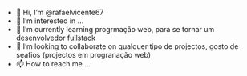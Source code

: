 - 👋 Hi, I’m @rafaelvicente67
- 👀 I’m interested in ...
- 🌱 I’m currently learning progrmação web, para se tornar um desenvolvedor fullstack
- 💞️ I’m looking to collaborate on  qualquer tipo de projectos, gosto de seafios (projectos em progranação web)
- 📫 How to reach me ...

<!---
rafaelvicente67/rafaelvicente67 is a ✨ special ✨ repository because its `README.md` (this file) appears on your GitHub profile.
You can click the Preview link to take a look at your changes.
--->
